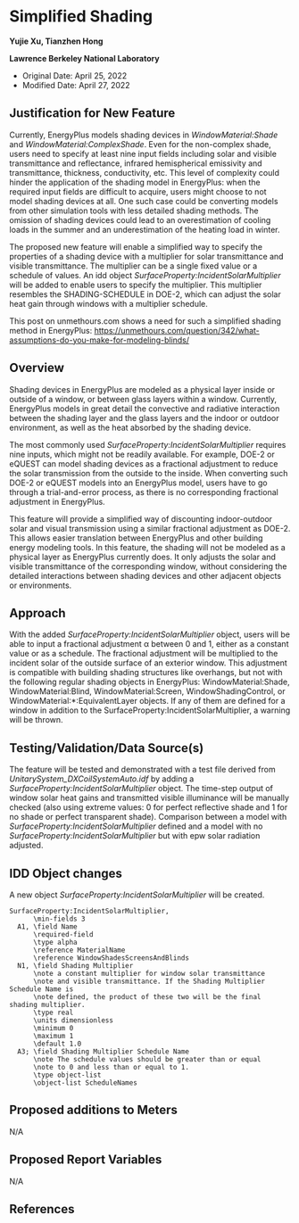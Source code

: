 Simplified Shading
================

**Yujie Xu, Tianzhen Hong**

**Lawrence Berkeley National Laboratory**

- Original Date: April 25, 2022
- Modified Date: April 27, 2022

## Justification for New Feature ##

Currently, EnergyPlus models shading devices in *WindowMaterial:Shade* and *WindowMaterial:ComplexShade*. Even for the non-complex shade, users need to specify at least nine input fields including solar and visible transmittance and reflectance, infrared hemispherical emissivity and transmittance, thickness, conductivity, etc. This level of complexity could hinder the application of the shading model in EnergyPlus: when the required input fields are difficult to acquire, users might choose to not model shading devices at all. One such case could be converting models from other simulation tools with less detailed shading methods. The omission of shading devices could lead to an overestimation of cooling loads in the summer and an underestimation of the heating load in winter.

The proposed new feature will enable a simplified way to specify the properties of a shading device with a multiplier for solar transmittance and visible transmittance. The multiplier can be a single fixed value or a schedule of values. An idd object *SurfaceProperty:IncidentSolarMultiplier* will be added to enable users to specify the multiplier. This multiplier resembles the SHADING-SCHEDULE in DOE-2, which can adjust the solar heat gain through windows with a multiplier schedule.

This post on unmethours.com shows a need for such a simplified shading method in EnergyPlus: https://unmethours.com/question/342/what-assumptions-do-you-make-for-modeling-blinds/ 

## Overview ##

Shading devices in EnergyPlus are modeled as a physical layer inside or outside of a window, or between glass layers within a window. Currently, EnergyPlus models in great detail the convective and radiative interaction between the shading layer and the glass layers and the indoor or outdoor environment, as well as the heat absorbed by the shading device.

The most commonly used *SurfaceProperty:IncidentSolarMultiplier* requires nine inputs, which might not be readily available. For example, DOE-2 or eQUEST can model shading devices as a fractional adjustment to reduce the solar transmission from the outside to the inside. When converting such DOE-2 or eQUEST models into an EnergyPlus model, users have to go through a trial-and-error process, as there is no corresponding fractional adjustment in EnergyPlus.

This feature will provide a simplified way of discounting indoor-outdoor solar and visual transmission using a similar fractional adjustment as DOE-2. This allows easier translation between EnergyPlus and other building energy modeling tools. In this feature, the shading will not be modeled as a physical layer as EnergyPlus currently does. It only adjusts the solar and visible transmittance of the corresponding window, without considering the detailed interactions between shading devices and other adjacent objects or environments.

## Approach	##

With the added *SurfaceProperty:IncidentSolarMultiplier* object, users will be able to input a fractional adjustment α between 0 and 1, either as a constant value or as a schedule. The fractional adjustment will be multiplied to the incident solar of the outside surface of an exterior window. This adjustment is compatible with building shading structures like overhangs, but not with the following regular shading objects in EnergyPlus: WindowMaterial:Shade, WindowMaterial:Blind, WindowMaterial:Screen, WindowShadingControl, or WindowMaterial:*:EquivalentLayer objects. If any of them are defined for a window in addition to the SurfaceProperty:IncidentSolarMultiplier, a warning will be thrown.

## Testing/Validation/Data Source(s) ##

The feature will be tested and demonstrated with a test file derived from *UnitarySystem_DXCoilSystemAuto.idf* by adding a *SurfaceProperty:IncidentSolarMultiplier* object. The time-step output of window solar heat gains and transmitted visible illuminance will be manually checked (also using extreme values: 0 for perfect reflective shade and 1 for no shade or perfect transparent shade). Comparison between a model with *SurfaceProperty:IncidentSolarMultiplier* defined and a model with no *SurfaceProperty:IncidentSolarMultiplier* but with epw solar radiation adjusted.

## IDD Object changes ##

A new object *SurfaceProperty:IncidentSolarMultiplier* will be created.

    SurfaceProperty:IncidentSolarMultiplier,
          \min-fields 3
      A1, \field Name
          \required-field
          \type alpha
          \reference MaterialName
          \reference WindowShadesScreensAndBlinds
      N1, \field Shading Multiplier
          \note a constant multiplier for window solar transmittance 
          \note and visible transmittance. If the Shading Multiplier Schedule Name is 
          \note defined, the product of these two will be the final shading multiplier.
          \type real
          \units dimensionless
          \minimum 0
          \maximum 1
          \default 1.0
      A3; \field Shading Multiplier Schedule Name
          \note The schedule values should be greater than or equal 
          \note to 0 and less than or equal to 1.
          \type object-list
          \object-list ScheduleNames

## Proposed additions to Meters ##

N/A
 
## Proposed Report Variables ##

N/A

## References ##

